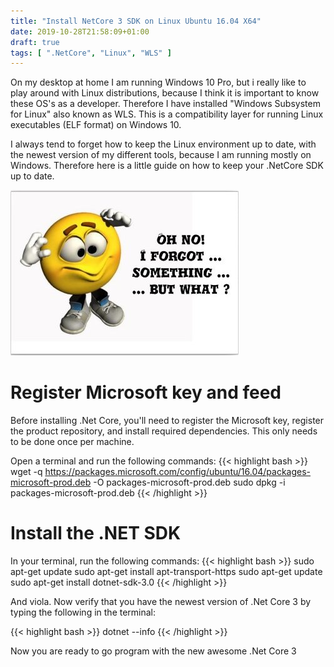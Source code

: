 ```yaml
---
title: "Install NetCore 3 SDK on Linux Ubuntu 16.04 X64"
date: 2019-10-28T21:58:09+01:00
draft: true
tags: [ ".NetCore", "Linux", "WLS" ]
---
```


On my desktop at home I am running Windows 10 Pro, but i really like to play around with Linux distributions, because I think it is important to know these OS's as a developer.
Therefore I have installed "Windows Subsystem for Linux" also known as WLS. This is a compatibility layer for running Linux executables (ELF format) on Windows 10.

I always tend to forget how to keep the Linux environment up to date, with the newest version of my different tools, because I am running mostly on Windows.
Therefore here is a little guide on how to keep your .NetCore SDK up to date.

![Headache](/post/images/oh-no-i-forgot-something.jpg)

# Register Microsoft key and feed
Before installing .Net Core, you'll need to register the Microsoft key, register the product repository, and install required dependencies. This only needs to be done once per machine.

Open a terminal and run the following commands:
{{< highlight bash >}}
  wget -q https://packages.microsoft.com/config/ubuntu/16.04/packages-microsoft-prod.deb -O packages-microsoft-prod.deb
  sudo dpkg -i packages-microsoft-prod.deb
{{< /highlight >}}

# Install the .NET SDK
In your terminal, run the following commands:
{{< highlight bash >}}
  sudo apt-get update
  sudo apt-get install apt-transport-https
  sudo apt-get update
  sudo apt-get install dotnet-sdk-3.0
{{< /highlight >}}

And viola. Now verify that you have the newest version of .Net Core 3 by typing the following in the terminal:

{{< highlight bash >}}
  dotnet --info
{{< /highlight >}}

Now you are ready to go program with the new awesome .Net Core 3
